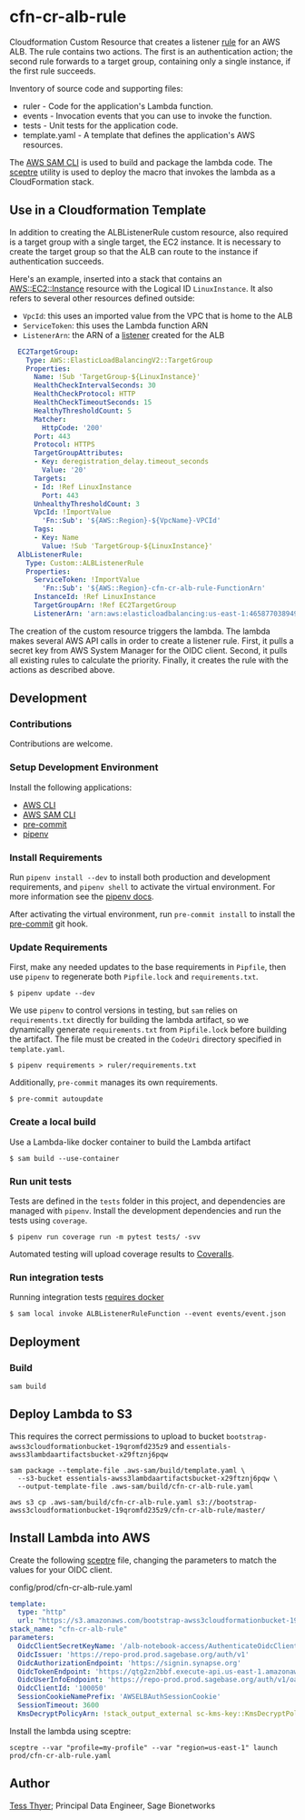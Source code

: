 # cfn-cr-alb-rule
Cloudformation Custom Resource that creates a listener
[rule](https://docs.aws.amazon.com/elasticloadbalancing/latest/application/listener-update-rules.html)
for an AWS ALB. The rule contains two actions. The first is an authentication
action; the second rule forwards to a target group, containing only a single
instance, if the first rule succeeds.

Inventory of source code and supporting files:

- ruler - Code for the application's Lambda function.
- events - Invocation events that you can use to invoke the function.
- tests - Unit tests for the application code.
- template.yaml - A template that defines the application's AWS resources.

The [AWS SAM CLI](https://docs.aws.amazon.com/serverless-application-model/latest/developerguide/serverless-sam-cli-install.html) is used to build and package the lambda code.
The [sceptre](https://github.com/Sceptre/sceptre) utility is used to deploy the
macro that invokes the lambda as a CloudFormation stack.

## Use in a Cloudformation Template
In addition to creating the ALBListenerRule custom resource, also required is
a target group with a single target, the EC2 instance. It is necessary to create
the target group so that the ALB can route to the instance if authentication
succeeds.

Here's an example, inserted into a stack that contains an
[AWS::EC2::Instance](https://docs.aws.amazon.com/AWSCloudFormation/latest/UserGuide/aws-properties-ec2-instance.html)
resource with the Logical ID `LinuxInstance`. It also refers to several other
resources defined outside:
* `VpcId`: this uses an imported value from the VPC that is home to the ALB
* `ServiceToken`: this uses the Lambda function ARN
* `ListenerArn`: the ARN of a [listener](https://docs.aws.amazon.com/elasticloadbalancing/latest/application/load-balancer-listeners.html) created for the ALB

```yaml
  EC2TargetGroup:
    Type: AWS::ElasticLoadBalancingV2::TargetGroup
    Properties:
      Name: !Sub 'TargetGroup-${LinuxInstance}'
      HealthCheckIntervalSeconds: 30
      HealthCheckProtocol: HTTP
      HealthCheckTimeoutSeconds: 15
      HealthyThresholdCount: 5
      Matcher:
        HttpCode: '200'
      Port: 443
      Protocol: HTTPS
      TargetGroupAttributes:
      - Key: deregistration_delay.timeout_seconds
        Value: '20'
      Targets:
      - Id: !Ref LinuxInstance
        Port: 443
      UnhealthyThresholdCount: 3
      VpcId: !ImportValue
        'Fn::Sub': '${AWS::Region}-${VpcName}-VPCId'
      Tags:
      - Key: Name
        Value: !Sub 'TargetGroup-${LinuxInstance}'
  AlbListenerRule:
    Type: Custom::ALBListenerRule
    Properties:
      ServiceToken: !ImportValue
        'Fn::Sub': '${AWS::Region}-cfn-cr-alb-rule-FunctionArn'
      InstanceId: !Ref LinuxInstance
      TargetGroupArn: !Ref EC2TargetGroup
      ListenerArn: 'arn:aws:elasticloadbalancing:us-east-1:465877038949:listener/app/sc135-poc/bf54cc972d64237b/8ad4c71091181c60'
```

The creation of the custom resource triggers the lambda. The lambda makes
several AWS API calls in order to create a listener rule. First, it pulls a
secret key from AWS System Manager for the OIDC client. Second, it pulls all
existing rules to calculate the priority. Finally,  it creates the rule with
the actions as described above.

## Development

### Contributions
Contributions are welcome.

### Setup Development Environment

Install the following applications:
* [AWS CLI](https://github.com/aws/aws-cli)
* [AWS SAM CLI](https://github.com/aws/aws-sam-cli)
* [pre-commit](https://github.com/pre-commit/pre-commit)
* [pipenv](https://github.com/pypa/pipenv)

### Install Requirements

Run `pipenv install --dev` to install both production and development
requirements, and `pipenv shell` to activate the virtual environment. For more
information see the [pipenv docs](https://pipenv.pypa.io/en/latest/).

After activating the virtual environment, run `pre-commit install` to install
the [pre-commit](https://pre-commit.com/) git hook.

### Update Requirements

First, make any needed updates to the base requirements in `Pipfile`, then use
`pipenv` to regenerate both `Pipfile.lock` and `requirements.txt`.

```shell script
$ pipenv update --dev
```

We use `pipenv` to control versions in testing, but `sam` relies on
`requirements.txt` directly for building the lambda artifact, so we dynamically
generate `requirements.txt` from `Pipfile.lock` before building the artifact.
The file must be created in the `CodeUri` directory specified in
`template.yaml`.

```shell script
$ pipenv requirements > ruler/requirements.txt
```

Additionally, `pre-commit` manages its own requirements.

```shell script
$ pre-commit autoupdate
```

### Create a local build

Use a Lambda-like docker container to build the Lambda artifact

```shell script
$ sam build --use-container
```

### Run unit tests

Tests are defined in the `tests` folder in this project, and dependencies are
managed with `pipenv`. Install the development dependencies and run the tests
using `coverage`.

```shell script
$ pipenv run coverage run -m pytest tests/ -svv
```

Automated testing will upload coverage results to [Coveralls](coveralls.io).

### Run integration tests

Running integration tests
[requires docker](https://docs.aws.amazon.com/serverless-application-model/latest/developerguide/sam-cli-command-reference-sam-local-start-api.html)

```shell script
$ sam local invoke ALBListenerRuleFunction --event events/event.json
```

## Deployment

### Build

```shell script
sam build
```

## Deploy Lambda to S3
This requires the correct permissions to upload to bucket
`bootstrap-awss3cloudformationbucket-19qromfd235z9` and
`essentials-awss3lambdaartifactsbucket-x29ftznj6pqw`

```shell script
sam package --template-file .aws-sam/build/template.yaml \
  --s3-bucket essentials-awss3lambdaartifactsbucket-x29ftznj6pqw \
  --output-template-file .aws-sam/build/cfn-cr-alb-rule.yaml

aws s3 cp .aws-sam/build/cfn-cr-alb-rule.yaml s3://bootstrap-awss3cloudformationbucket-19qromfd235z9/cfn-cr-alb-rule/master/
```

## Install Lambda into AWS
Create the following [sceptre](https://github.com/Sceptre/sceptre) file,
changing the parameters to match the values for your OIDC client.

config/prod/cfn-cr-alb-rule.yaml
```yaml
template:
  type: "http"
  url: "https://s3.amazonaws.com/bootstrap-awss3cloudformationbucket-19qromfd235z9/cfn-cr-alb-rule/master/cfn-cr-alb-rule.yaml"
stack_name: "cfn-cr-alb-rule"
parameters:
  OidcClientSecretKeyName: '/alb-notebook-access/AuthenticateOidcClientSecret'
  OidcIssuer: 'https://repo-prod.prod.sagebase.org/auth/v1'
  OidcAuthorizationEndpoint: 'https://signin.synapse.org'
  OidcTokenEndpoint: 'https://qtg2zn2bbf.execute-api.us-east-1.amazonaws.com/token'
  OidcUserInfoEndpoint: 'https://repo-prod.prod.sagebase.org/auth/v1/oauth2/userinfo'
  OidcClientId: '100050'
  SessionCookieNamePrefix: 'AWSELBAuthSessionCookie'
  SessionTimeout: 3600
  KmsDecryptPolicyArn: !stack_output_external sc-kms-key::KmsDecryptPolicyArn
```

Install the lambda using sceptre:
```shell script
sceptre --var "profile=my-profile" --var "region=us-east-1" launch prod/cfn-cr-alb-rule.yaml
```

## Author

[Tess Thyer](https://github.com/tthyer); Principal Data Engineer, Sage Bionetworks

